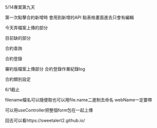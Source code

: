 5/14專案第九天


第一次點擊合約新增時 會用到新增的API
點表格畫面進去只會有編輯

<!-- 點擊儲存會上傳api 但不確定有沒有做對 
要新增一個判斷當開啟頁面時檢查單號是否有創建過
-->
今天弄檔案上傳的部分

目前缺的部分

合約查詢

<!-- ; 合約期間bug 待討論 -->
<!-- 顯示未簽回篩選功能   做完 待測試 -->

<!-- table 點擊合約跳轉合約查詢頁面有bug 算完成 但有問題 -->
<!-- ; 除了會辦單號要把工號也帶進去 帶入但沒顯示 -->

合約登錄

審約版檔案上傳部分
合約登錄作業紀錄log


<!-- 點擊儲存 未上傳api -->
<!-- (要寫一個判斷 如果是編輯狀態 不要上傳api 是點擊儲存才上傳)
暫時好了有bug -->


合約類別設定

<!-- 新增種類未上傳api -->
<!-- (要寫一個判斷 如果是編輯狀態 不要上傳api 是點擊儲存才上傳)
暫時好了有bug -->




6/1截止

filename檔名可以隨便取也可以用file.name二進制去命名
webName一定要帶

可以用useController把整個form包在一起上傳

回去可以看https://sweetalert2.github.io/